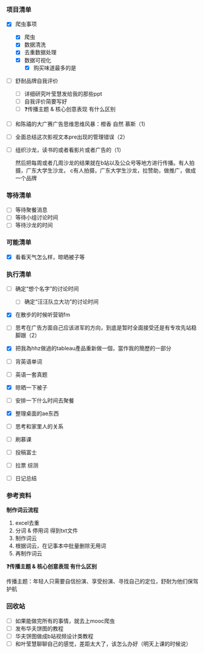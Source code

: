 ### 项目清单

- [x] 爬虫事项

  - [x] 爬虫
  - [x] 数据清洗
  - [x] 去重数据处理
  - [x] 数据可视化
    - [x] 购买味道最多的是

- [ ] 舒耐品牌自我评价

  - [ ] 详细研究叶莹慧发给我的那些ppt
  - [ ] 自我评价简要写好
  - [ ] ❓传播主题 & 核心创意表现 有什么区别

- [ ] 和陈禧的大广赛广告思维思维风暴：橙香 自然 慕斯（1）

- [ ] 全面总结这次影视文本pre出现的管理错误（2）

- [ ] 组织沙龙，读书的或者看影片或者广告的（1）

  然后把每周或者几周沙龙的结果就在b站以及公众号等地方进行传播。有人拍摄，广东大学生沙龙，   c有人拍摄，广东大学生沙龙，拉赞助，做推广，做成一个品牌

### 等待清单

- [ ] 等待聚餐消息
- [ ] 等待小组讨论时间
- [ ] 等待沙龙的时间

### 可能清单

- [x] 看看天气怎么样，晾晒被子等

  

### 执行清单

- [ ] 确定“想个名字”的讨论时间

  - [ ] 确定“汪汪队立大功”的讨论时间
- [x] 在散步的时候听营销fm
- [ ] 思考在广告方面自己应该进军的方向，到底是暂时全面接受还是有专攻先站稳脚跟（2）
- [x] 把我為hhz做過的tableau產品重新做一個，當作我的簡歷的一部分
- [ ] 背英语单词
- [ ] 英语一套真题
- [x] 晾晒一下被子
- [ ] 安排一下什么时间去聚餐
- [x] 整理桌面的ae东西
- [ ] 思考和家里人的关系
- [ ] 刷慕课
- [ ] 投稿富士
- [ ] 拉票 综测
- [ ] 日记总结



### 参考资料

**制作词云流程**

1. excel去重
2. 分词 & 停用词 得到txt文件
3. 制作词云
4. 根据词云，在记事本中批量删除无用词
5. 再制作词云

**❓传播主题 & 核心创意表现 有什么区别**

传播主题：年轻人只需要自信扮演、享受扮演、寻找自己的定位，舒耐为他们保驾护航

### 回收站

- [ ] 如果能做完所有的事情，就去上mooc爬虫
- [ ] 发布华夫饼图的教程
- [ ] 华夫饼图做成b站视频设计类教程
- [ ] 和叶莹慧聊聊自己的感觉，差距太大了，该怎么办好（明天上课的时候说）